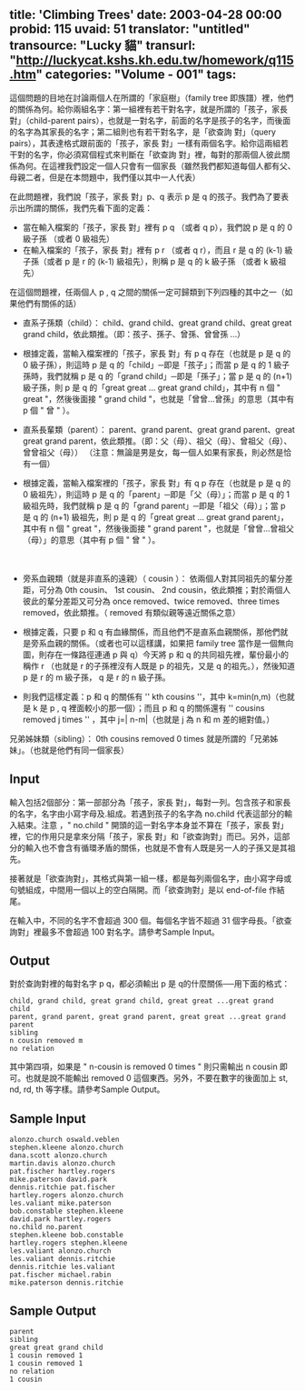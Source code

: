 title: 'Climbing Trees'
date: 2003-04-28 00:00
probid: 115
uvaid: 51
translator: "untitled"
transource: "Lucky 貓"
transurl: "http://luckycat.kshs.kh.edu.tw/homework/q115.htm"
categories: "Volume - 001"
tags:
---

這個問題的目地在討論兩個人在所謂的「家庭樹」（family tree 即族譜）裡，他們的關係為何。給你兩組名字：第一組裡有若干對名字，就是所謂的「孩子，家長 對」（child-parent pairs），也就是一對名字，前面的名字是孩子的名字，而後面的名字為其家長的名字；第二組則也有若干對名字，是「欲查詢 對」（query pairs），其表達格式跟前面的「孩子，家長 對」一樣有兩個名字。給你這兩組若干對的名字，你必須寫個程式來判斷在「欲查詢 對」裡，每對的那兩個人彼此關係為何。在這裡我們設定一個人只會有一個家長（雖然我們都知道每個人都有父、母親二者，但是在本問題中，我們僅以其中一人代表）

在此問題裡，我們說「孩子，家長 對」p、q 表示 p 是 q 的孩子。我們為了要表示出所謂的關係，我們先看下面的定義：

* 當在輸入檔案的「孩子，家長 對」裡有 p q （或者 q p），我們說 p 是 q 的 0 級子孫 （或者 0 級祖先）
* 在輸入檔案的「孩子，家長 對」裡有 p r （或者 q r），而且 r 是 q 的 (k-1) 級子孫（或者 p 是 r 的 (k-1) 級祖先），則稱 p 是 q 的 k 級子孫 （或者 k 級祖先）

在這個問題裡，任兩個人 p , q 之間的關係一定可歸類到下列四種的其中之一（如果他們有關係的話）

* 直系子孫類（child）： child、grand child、great grand child、great great grand child，依此類推。（即：孩子、孫子、曾孫、曾曾孫 ...）

* 根據定義，當輸入檔案裡的「孩子，家長 對」有 p q 存在（也就是 p 是 q 的 0 級子孫），則這時 p 是 q 的「child」─即是「孩子」；而當 p 是 q 的 1 級子孫時，我們就稱 p 是 q 的「grand child」─即是「孫子」；當 p 是 q 的 (n+1) 級子孫，則 p 是 q 的「great great ... great grand child」，其中有 n 個 " great "，然後後面接 " grand child "，也就是「曾曾...曾孫」的意思（其中有 p 個 " 曾 " ）。

* 直系長輩類（parent）： parent、grand parent、great grand parent、great great grand parent，依此類推。（即：父（母）、祖父（母）、曾祖父（母）、曾曾祖父（母））
（注意：無論是男是女，每一個人如果有家長，則必然是恰有一個）

* 根據定義，當輸入檔案裡的「孩子，家長 對」有 q p 存在（也就是 p 是 q 的 0 級祖先），則這時 p 是 q 的「parent」─即是「父（母）」；而當 p 是 q 的 1 級祖先時，我們就稱 p 是 q 的「grand parent」─即是「祖父（母）」；當 p 是 q 的 (n+1) 級祖先，則 p 是 q 的「great great ... great grand parent」，其中有 n 個 " great "，然後後面接 " grand parent "，也就是「曾曾...曾祖父（母）」的意思（其中有 p 個 " 曾 " ）。

　
* 旁系血親類（就是非直系的遠親）（ cousin ）：
依兩個人對其同祖先的輩分差距，可分為 0th cousin、 1st cousin、 2nd cousin，依此類推；對於兩個人彼此的輩分差距又可分為 once removed、twice removed、three times removed，依此類推。（ removed 有類似親等遠近關係之意）

* 根據定義，只要 p 和 q 有血緣關係，而且他們不是直系血親關係，那他們就是旁系血親的關係。（或者也可以這樣講，如果把 family tree 當作是一個無向圖，則存在一條路徑連通 p 與 q）今天將 p 和 q 的共同祖先裡，輩份最小的稱作 r （也就是 r 的子孫裡沒有人既是 p 的祖先，又是 q 的祖先。），然後知道 p 是 r 的 m 級子孫， q 是 r 的 n 級子孫。

* 則我們這樣定義：p 和 q 的關係有 '' kth cousins ''，其中 k=min(n,m)（也就是 k 是 p , q 裡面較小的那一個）；而且 p 和 q 的關係還有 '' cousins removed j times '' ，其中 j=| n-m|（也就是 j 為 n 和 m 差的絕對值。）

兄弟姊妹類（sibling）： 0th cousins removed 0 times 就是所謂的「兄弟姊妹」。（也就是他們有同一個家長）

<!-- more -->

## Input ##

輸入包括2個部分：第一部部分為「孩子，家長 對」，每對一列。包含孩子和家長的名字，名字由小寫字母及.組成。若遇到孩子的名字為 no.child 代表這部分的輸入結束。注意 ，" no.child " 開頭的這一對名字本身並不算在「孩子，家長 對」裡，它的作用只是拿來分隔「孩子，家長 對」和「欲查詢對」而已。另外，這部分的輸入也不會含有循環矛盾的關係，也就是不會有人既是另一人的子孫又是其祖先。

接著就是「欲查詢對」，其格式與第一組一樣，都是每列兩個名字，由小寫字母或句號組成，中間用一個以上的空白隔開。而「欲查詢對」是以 end-of-file 作結尾。

在輸入中，不同的名字不會超過 300 個。每個名字皆不超過 31 個字母長。「欲查詢對」裡最多不會超過 100 對名字。請參考Sample Input。

## Output ##

對於查詢對裡的每對名字 p q，都必須輸出 p 是 q的什麼關係──用下面的格式：

    child, grand child, great grand child, great great ...great grand child
    parent, grand parent, great grand parent, great great ...great grand parent
    sibling
    n cousin removed m
    no relation

其中第四項，如果是 " n-cousin is removed 0 times " 則只需輸出 n cousin 即可。也就是說不能輸出 removed 0 這個東西。另外，不要在數字的後面加上 st, nd, rd, th 等字樣。請參考Sample Output。

## Sample Input ##

	alonzo.church oswald.veblen
	stephen.kleene alonzo.church
	dana.scott alonzo.church
	martin.davis alonzo.church
	pat.fischer hartley.rogers
	mike.paterson david.park
	dennis.ritchie pat.fischer
	hartley.rogers alonzo.church
	les.valiant mike.paterson
	bob.constable stephen.kleene
	david.park hartley.rogers
	no.child no.parent
	stephen.kleene bob.constable
	hartley.rogers stephen.kleene
	les.valiant alonzo.church
	les.valiant dennis.ritchie
	dennis.ritchie les.valiant
	pat.fischer michael.rabin
	mike.paterson dennis.ritchie

## Sample Output ##

	parent
	sibling
	great great grand child
	1 cousin removed 1
	1 cousin removed 1
	no relation
	1 cousin


